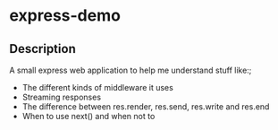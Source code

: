 # express-demo

## Description

A small express web application to help me understand stuff like:;

- The different kinds of middleware it uses
- Streaming responses
- The difference between res.render, res.send, res.write and res.end
- When to use next() and when not to
